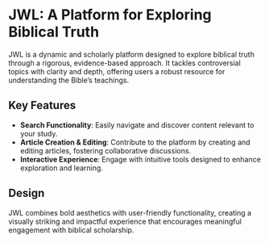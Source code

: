 # JWL: A Platform for Exploring Biblical Truth

JWL is a dynamic and scholarly platform designed to explore biblical truth through a rigorous, evidence-based approach. It tackles controversial topics with clarity and depth, offering users a robust resource for understanding the Bible’s teachings.

## Key Features

- **Search Functionality**: Easily navigate and discover content relevant to your study.
- **Article Creation & Editing**: Contribute to the platform by creating and editing articles, fostering collaborative discussions.
- **Interactive Experience**: Engage with intuitive tools designed to enhance exploration and learning.

## Design

JWL combines bold aesthetics with user-friendly functionality, creating a visually striking and impactful experience that encourages meaningful engagement with biblical scholarship.
